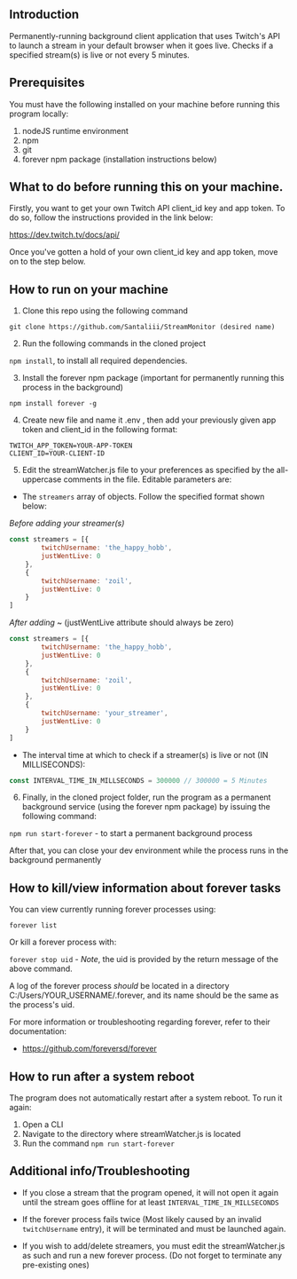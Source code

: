 ## Introduction

Permanently-running background client application that uses Twitch's API to launch a stream in your default browser when it goes live.
Checks if a specified stream(s) is live or not every 5 minutes.

## Prerequisites

You must have the following installed on your machine before running this program locally:

1. nodeJS runtime environment
2. npm
3. git
4. forever npm package (installation instructions below)

## What to do before running this on your machine.

Firstly, you want to get your own Twitch API client_id key and app token. To do so, follow the instructions provided in the link below:

https://dev.twitch.tv/docs/api/

Once you've gotten a hold of your own client_id key and app token, move on to the step below.


## How to run on your machine

1. Clone this repo using the following command

`` git clone https://github.com/Santaliii/StreamMonitor (desired name) ``

2. Run the following commands in the cloned project

`` npm install ``, to install all required dependencies.

3. Install the forever npm package (important for permanently running this process in the background)

`` npm install forever -g ``

4. Create new file and name it .env , then add your previously given app token and client_id in the following format:

```
TWITCH_APP_TOKEN=YOUR-APP-TOKEN
CLIENT_ID=YOUR-CLIENT-ID
```

5. Edit the streamWatcher.js file to your preferences as specified by the all-uppercase comments in the file. Editable parameters are:

- The ``streamers`` array of objects. Follow the specified format shown below:

*Before adding your streamer(s)*

```js
const streamers = [{
        twitchUsername: 'the_happy_hobb',
        justWentLive: 0
    },
    {
        twitchUsername: 'zoil',
        justWentLive: 0
    }
]
```

*After adding* ~ (justWentLive attribute should always be zero)

```js
const streamers = [{
        twitchUsername: 'the_happy_hobb',
        justWentLive: 0
    },
    {
        twitchUsername: 'zoil',
        justWentLive: 0
    },
    {
        twitchUsername: 'your_streamer',
        justWentLive: 0
    }
]
```



- The interval time at which to check if a streamer(s) is live or not (IN MILLISECONDS):

```js
const INTERVAL_TIME_IN_MILLSECONDS = 300000 // 300000 = 5 Minutes
```

6. Finally, in the cloned project folder, run the program as a permanent background service (using the forever npm package) by issuing the following command:

`` npm run start-forever `` - to start a permanent background process <br>

After that, you can close your dev environment while the process runs in the background permanently

## How to kill/view information about forever tasks

You can view currently running forever processes using:

`` forever list `` 

Or kill a forever process with:

`` forever stop uid `` - *Note*, the uid is provided by the return message of the above command. <br>

A log of the forever process *should* be located in a directory C:/Users/YOUR_USERNAME/.forever, and its name should be the same as the process's uid.

For more information or troubleshooting regarding forever, refer to their documentation:

- https://github.com/foreversd/forever

## How to run after a system reboot

The program does not automatically restart after a system reboot. To run it again:

1. Open a CLI
2. Navigate to the directory where streamWatcher.js is located
3. Run the command `` npm run start-forever ``

## Additional info/Troubleshooting

- If you close a stream that the program opened, it will not open it again until the stream goes offline for at least `` INTERVAL_TIME_IN_MILLSECONDS ``

- If the forever process fails twice (Most likely caused by an invalid ``twitchUsername`` entry), it will be terminated and must be launched again.

- If you wish to add/delete streamers, you must edit the streamWatcher.js as such and run a new forever process. (Do not forget to terminate any pre-existing ones) 







